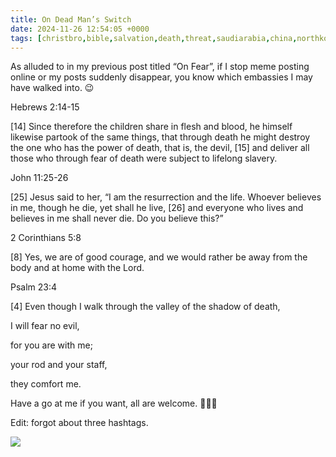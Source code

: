 ```yaml
---
title: On Dead Man’s Switch
date: 2024-11-26 12:54:05 +0000
tags: [christbro,bible,salvation,death,threat,saudiarabia,china,northkorea]     # TAG names should always be lowercase
---
```


As alluded to in my previous post titled “On Fear”, if I stop meme posting online or my posts suddenly disappear, you know which embassies I may have walked into. 😉

Hebrews 2:14-15

[14] Since therefore the children share in flesh and blood, he himself likewise partook of the same things, that through death he might destroy the one who has the power of death, that is, the devil, [15] and deliver all those who through fear of death were subject to lifelong slavery.

John 11:25-26

[25] Jesus said to her, “I am the resurrection and the life. Whoever believes in me, though he die, yet shall he live, [26] and everyone who lives and believes in me shall never die. Do you believe this?”

2 Corinthians 5:8

[8] Yes, we are of good courage, and we would rather be away from the body and at home with the Lord.

Psalm 23:4

[4] Even though I walk through the valley of the shadow of death,

I will fear no evil,

for you are with me;

your rod and your staff,

they comfort me.

Have a go at me if you want, all are welcome. 🙏🫶😘

Edit: forgot about three hashtags.

![](/0cd09999af60c7a565bf01d6594efbeb.jpeg)